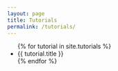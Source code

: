 ```yaml
---
layout: page
title: Tutorials
permalink: /tutorials/
---
```


<ul>
  {% for tutorial in site.tutorials %}
    <li>
      {{ tutorial.title }}
    </li>
  {% endfor %}
</ul>
